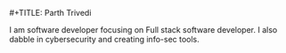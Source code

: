 #+TITLE: Parth Trivedi

I am software developer focusing on Full stack software developer. I also dabble in cybersecurity and creating info-sec tools.
